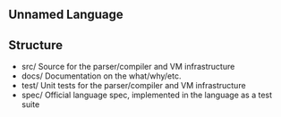 Unnamed Language
----------------

## Structure

* src/
    Source for the parser/compiler and VM infrastructure
* docs/
    Documentation on the what/why/etc.
* test/
    Unit tests for the parser/compiler and VM infrastructure
* spec/
    Official language spec, implemented in the language as a test suite
